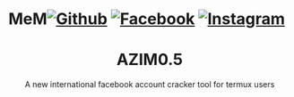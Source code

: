 # MeM[![Github](https://img.shields.io/badge/Github-AZIM--MAHMUD-green?style=flat-square&logo=github)](https://github.com/Azim-vau) [![Facebook](https://img.shields.io/badge/Facebook-AZim-blue?style=flat-square&logo=facebook)](https://www.facebook.com/123548648342413) [![Instagram](https://img.shields.io/badge/Instagram-Azim-Mahmud-red?style=flat-square&logo=Instagram)](https://www.Instagram.com/azimmahmud143)

<h1 align="center">AZIM0.5</h1>
<p align="center">
      A new international facebook account cracker tool for termux users
</p>
